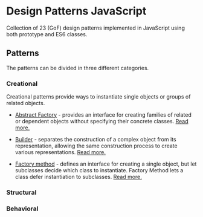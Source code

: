 # Design Patterns JavaScript

Collection of 23 (GoF) design patterns implemented in JavaScript using both prototype and ES6 classes.

## Patterns

The patterns can be divided in three different categories.

### Creational

Creational patterns provide ways to instantiate single objects or groups of related objects.

* [Abstract Factory](src/creational/abstractFactory) - provides an interface for creating families of related or dependent objects without specifying their concrete classes. [Read more.](http://robdodson.me/javascript-design-patterns-factory/)

* [Builder](src/creational/builder) - separates the construction of a complex object from its representation, allowing the same construction process to create various representations. [Read more.](http://dealwithjs.io/design-patterns-the-builder-pattern-in-javascript/)

* [Factory method](src/creational/factoryMethod) - defines an interface for creating a single object, but let subclasses decide which class to instantiate. Factory Method lets a class defer instantiation to subclasses. [Read more.](http://robdodson.me/javascript-design-patterns-factory/)



### Structural

### Behavioral